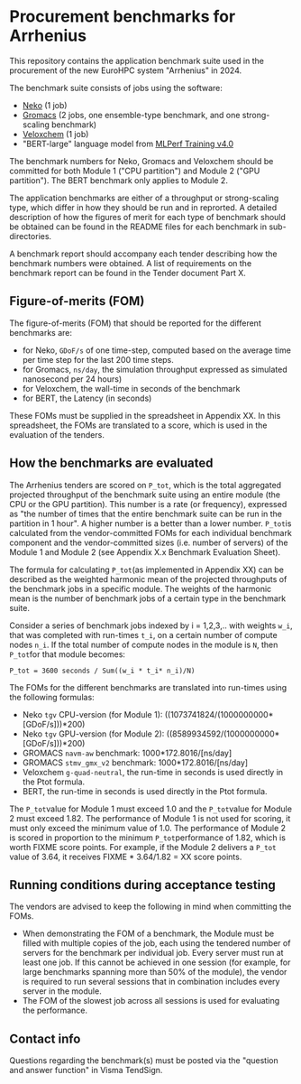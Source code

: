 # Procurement benchmarks for Arrhenius

This repository contains the application benchmark suite used in the procurement of the new EuroHPC system "Arrhenius" in 2024.

The benchmark suite consists of jobs using the software:

* [Neko](https://neko.cfd/) (1 job)
* [Gromacs](https://www.gromacs.org/) (2 jobs, one ensemble-type benchmark, and one strong-scaling benchmark)
* [Veloxchem](https://veloxchem.org/docs/intro.html) (1 job)
* "BERT-large" language model from [MLPerf Training v4.0](https://mlcommons.org/benchmarks/training/)

The benchmark numbers for Neko, Gromacs and Veloxchem should be committed for both Module 1 ("CPU partition") and Module 2 ("GPU partition"). The BERT benchmark only applies to Module 2.

The application benchmarks are either of a throughput or strong-scaling type, which differ in how they should be run and in reprorted. A detailed description of how the figures of merit for each type of benchmark should be obtained can be found in the README files for each benchmark in sub-directories.

A benchmark report should accompany each tender describing how the benchmark numbers were obtained. A list of requirements on the benchmark report can be found in the Tender document Part X.

## Figure-of-merits (FOM)

The figure-of-merits (FOM) that should be reported for the different benchmarks are:

* for Neko, `GDoF/s` of one time-step, computed based on the average time per time step for the last 200 time steps.
* for Gromacs, `ns/day`, the simulation throughput expressed as simulated nanosecond per 24 hours)
* for Veloxchem, the wall-time in seconds of the benchmark
* for BERT, the Latency (in seconds)

These FOMs must be supplied in the spreadsheet in Appendix XX. In this spreadsheet, the FOMs are translated to a score, which is used in the evaluation of the tenders.

## How the benchmarks are evaluated

The Arrhenius tenders are scored on `P_tot`, which is the total aggregated projected throughput of the benchmark suite using an entire module (the CPU or the GPU partition). This number is a rate (or frequency), expressed as "the number of times that the entire benchmark suite can be run in the partition in 1 hour". A higher number is a better than a lower number. `P_tot`is calculated from the vendor-committed FOMs for each individual benchmark component and the vendor-committed sizes (i.e. number of servers) of the Module 1 and Module 2 (see Appendix X.x Benchmark Evaluation Sheet).

The formula for calculating `P_tot`(as implemented in Appendix XX) can be described as the weighted harmonic mean of the projected throughputs of the benchmark jobs in a specific module. The weights of the harmonic mean is the number of benchmark jobs of a certain type in the benchmark suite.

Consider a series of benchmark jobs indexed by i = 1,2,3,.. with weights `w_i`, that was completed with run-times `t_i`, on a certain number of compute nodes `n_i`. If the total number of compute nodes in the module is `N`, then `P_tot`for that module becomes: 

    P_tot = 3600 seconds / Sum((w_i * t_i* n_i)/N)

The FOMs for the different benchmarks are translated into run-times using the following formulas:

* Neko `tgv` CPU-version (for Module 1): ((1073741824/(1000000000*[GDoF/s]))*200)
* Neko `tgv` GPU-version (for Module 2): ((8589934592/(1000000000*[GDoF/s]))*200)
* GROMACS `navm-aw` benchmark: 1000*172.8016/[ns/day]
* GROMACS `stmv_gmx_v2` benchmark: 1000*172.8016/[ns/day]
* Veloxchem `g-quad-neutral`, the run-time in seconds is used directly in the Ptot formula.
* BERT, the run-time in seconds is used directly in the Ptot formula.

The `P_tot`value for Module 1 must exceed 1.0 and the `P_tot`value for Module 2 must exceed 1.82. The performance of Module 1 is not used for scoring, it must only exceed the minimum value of 1.0. The performance of Module 2 is scored in proportion to the minimum `P_tot`performance of 1.82, which is worth FIXME score points. For example, if the Module 2 delivers a `P_tot` value of 3.64, it receives FIXME * 3.64/1.82 = XX score points.

## Running conditions during acceptance testing

The vendors are advised to keep the following in mind when committing the FOMs.

* When demonstrating the FOM of a benchmark, the Module must be filled with multiple copies of the job, each using the tendered number of servers for the benchmark per individual job. Every server must run at least one job. If this cannot be achieved in one session (for example, for large benchmarks spanning more than 50% of the module), the vendor is required to run several sessions that in combination includes every server in the module.
* The FOM of the slowest job across all sessions is used for evaluating the performance.

## Contact info
Questions regarding the benchmark(s) must be posted via the "question and answer function" in Visma TendSign.